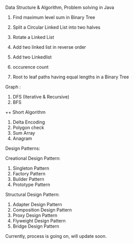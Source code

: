 Data Structure & Algorithm, Problem solving in Java

1. Find maximum level sum in Binary Tree

2. Split a Circular Linked List into two halves

3. Rotate a Linked List

4. Add two linked list in reverse order

5. Add two Linkedlist

6. occurence count

7. Root to leaf paths having equal lengths in a Binary Tree


Graph : 
1. DFS (Iterative & Recursive)
2. BFS

++ Short Algorithm
1. Delta Encoding
2. Polygon check
3. Sum Array
4. Anagram

Design Patterns:

Creational Design Pattern:
 1. Singleton Pattern 
 2. Factory Pattern
 3. Builder Pattern
 4. Prototype Pattern
 
 Structural Design Pattern:
 1. Adapter Design Pattern
 2. Composition Design Pattern
 3. Proxy Design Pattern
 4. Flyweight Design Pattern
 5. Bridge Design Pattern
 
 
Currently, process is going on, will update soon.
